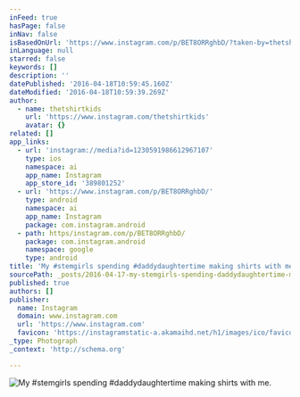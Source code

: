 ```yaml
---
inFeed: true
hasPage: false
inNav: false
isBasedOnUrl: 'https://www.instagram.com/p/BET8ORRghbD/?taken-by=thetshirtkids'
inLanguage: null
starred: false
keywords: []
description: ''
datePublished: '2016-04-18T10:59:45.160Z'
dateModified: '2016-04-18T10:59:39.269Z'
author:
  - name: thetshirtkids
    url: 'https://www.instagram.com/thetshirtkids'
    avatar: {}
related: []
app_links:
  - url: 'instagram://media?id=1230591986612967107'
    type: ios
    namespace: ai
    app_name: Instagram
    app_store_id: '389801252'
  - url: 'https://www.instagram.com/p/BET8ORRghbD/'
    type: android
    namespace: ai
    app_name: Instagram
    package: com.instagram.android
  - path: https/instagram.com/p/BET8ORRghbD/
    package: com.instagram.android
    namespace: google
    type: android
title: 'My #stemgirls spending #daddydaughtertime making shirts with me.'
sourcePath: _posts/2016-04-17-my-stemgirls-spending-daddydaughtertime-making-shirts-with.md
published: true
authors: []
publisher:
  name: Instagram
  domain: www.instagram.com
  url: 'https://www.instagram.com'
  favicon: 'https://instagramstatic-a.akamaihd.net/h1/images/ico/favicon.ico/7cdab0872b15.ico'
_type: Photograph
_context: 'http://schema.org'

---
```

![My #stemgirls spending #daddydaughtertime making shirts with me.](https://scontent.cdninstagram.com/t51.2885-15/s640x640/sh0.08/e35/12976345_254738054876654_76584355_n.jpg?ig_cache_key=MTIzMDU5MTk4NjYxMjk2NzEwNw%3D%3D.2)